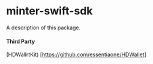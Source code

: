 # minter-swift-sdk

A description of this package.

#### Third Party

(HDWallrtKit)  [https://github.com/essentiaone/HDWallet]
